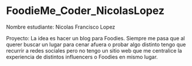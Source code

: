 # FoodieMe_Coder_NicolasLopez

Nombre estudiante: Nicolas Francisco Lopez

Proyecto: La idea es hacer un blog para Foodies. Siempre me pasa que al querer buscar un lugar para cenar afuera o probar algo distinto tengo que recurrir a redes sociales pero no tengo un sitio web que me centralice la experiencia de distintos influencers o Foodies en mismo lugar.
